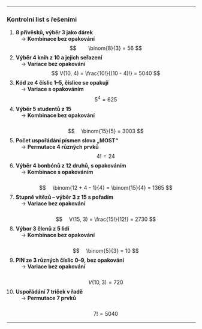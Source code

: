 
---

###  **Kontrolní list s řešeními**

1. **8 přívěsků, výběr 3 jako dárek**  
     → **Kombinace bez opakování**  
    $$ 
     \binom{8}{3} = 56
    $$
2. **Výběr 4 knih z 10 a jejich seřazení**  
     → **Variace bez opakování**  
	$$
	 V(10, 4) = \frac{10!}{(10 - 4)!} = 5040
    $$
3. **Kód ze 4 číslic 1–5, číslice se opakují**  
     → **Variace s opakováním**  
    $$ 
     5^4 = 625
    $$
4. **Výběr 5 studentů z 15**  
     → **Kombinace bez opakování**  
     $$
     \binom{15}{5} = 3003
    $$
5. **Počet uspořádání písmen slova „MOST“**  
     → **Permutace 4 různých prvků**  
    $$
	 4! = 24
    $$
6. **Výběr 4 bonbónů z 12 druhů, s opakováním**  
     → **Kombinace s opakováním**  
     $$
     \binom{12 + 4 - 1}{4} = \binom{15}{4} = 1365
	  $$
7. **Stupně vítězů – výběr 3 z 15 s pořadím**  
     → **Variace bez opakování**  
     $$
     V(15, 3) = \frac{15!}{12!} = 2730
	$$
8. **Výbor 3 členů z 5 lidí**  
     → **Kombinace bez opakování**  
     $$
     \binom{5}{3} = 10
	  $$
9. **PIN ze 3 různých číslic 0–9, bez opakování**  
     → **Variace bez opakování**  
     $$
      V(10, 3) = 720
$$
10. **Uspořádání 7 triček v řadě**  
     → **Permutace 7 prvků**  
     $$
     7!= 5040
      $$

---

